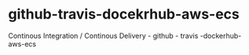 # github-travis-docekrhub-aws-ecs
Continous Integration / Continous Delivery - github - travis -dockerhub-aws-ecs
